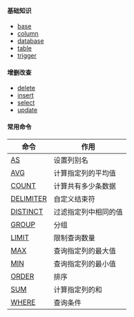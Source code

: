 #### 基础知识

- [base](/mysql/base.md)
- [column](/mysql/column.md)
- [database](/mysql/database.md)
- [table](/mysql/table.md)
- [trigger](/mysql/trigger.md)

#### 增删改查

- [delete](/mysql/delete.md)
- [insert](/mysql/insert.md)
- [select](/mysql/select.md)
- [update](/mysql/update.md)

#### 常用命令

| 命令 | 作用 |
| - | - |
| [AS](/mysql/as.md) | 设置列别名 |
| [AVG](/mysql/avg.md) | 计算指定列的平均值 |
| [COUNT](/mysql/count.md) | 计算共有多少条数据 |
| [DELIMITER](/mysql/delimiter.md) | 自定义结束符 |
| [DISTINCT](/mysql/distinct.md) | 过滤指定列中相同的值 |
| [GROUP](/mysql/group.md) | 分组 |
| [LIMIT](/mysql/limit.md) | 限制查询数量 |
| [MAX](/mysql/max.md) | 查询指定列的最大值 |
| [MIN](/mysql/min.md) | 查询指定列的最小值 |
| [ORDER](/mysql/order.md) | 排序 |
| [SUM](/mysql/sum.md) | 计算指定列的和 |
| [WHERE](/mysql/where.md) | 查询条件 |